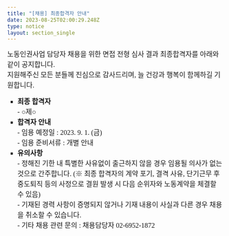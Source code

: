 ```yaml
---
title: "[채용] 최종합격자 안내"
date: 2023-08-25T02:00:29.248Z
type: notice
layout: section_single
---
```

<p><span style="font-family: 'Gothic A1'; font-size: 12pt;">노동인권사업 담당자 채용을 위한 면접 전형 심사 결과 최종합격자를 아래와 같이 공지합니다.</span><br /><span style="font-family: 'Gothic A1'; font-size: 12pt;">지원해주신 모든 분들께 진심으로 감사드리며, 늘 건강과 행복이 함께하길 기원합니다.</span></p>
<ul style="list-style-type: square;">
<li><strong><span style="font-family: 'Gothic A1'; font-size: 12pt;">최종 합격자</span></strong><br /><span style="font-family: 'Gothic A1'; font-size: 12pt;">- ○제○</span></li>
<li><strong><span style="font-family: 'Gothic A1'; font-size: 12pt;">합격자 안내</span></strong><br /><span style="font-family: 'Gothic A1'; font-size: 12pt;">- 임용 예정일 : 2023. 9. 1. (금)</span><br /><span style="font-family: 'Gothic A1'; font-size: 12pt;">- 임용 준비서류 : 개별 안내</span></li>
<li><strong><span style="font-family: 'Gothic A1'; font-size: 12pt;">유의사항</span></strong><br /><span style="font-family: 'Gothic A1'; font-size: 12pt;">- 정해진 기한 내 특별한 사유없이 출근하지 않을 경우 임용될 의사가 없는 것으로 간주합니다. (※ 최종 합격자의 계약 포기, 결격 사유, 단기근무 후 중도퇴직 등의 사정으로 결원 발생 시 다음 순위자와 노동계약을 체결할 수 있음)</span><br /><span style="font-family: 'Gothic A1'; font-size: 12pt;">- 기재된 경력 사항이 증명되지 않거나 기재 내용이 사실과 다른 경우 채용을 취소할 수 있습니다.</span><br /><span style="font-family: 'Gothic A1'; font-size: 12pt;">- 기타 채용 관련 문의 : 채용담당자 02-6952-1872</span></li>
</ul>